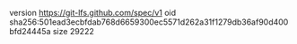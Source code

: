 version https://git-lfs.github.com/spec/v1
oid sha256:501ead3ecbfdab768d6659300ec5571d262a31f1279db36af90d400bfd24445a
size 29222
